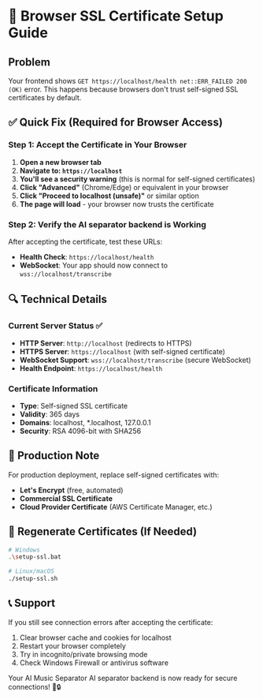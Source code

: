 # 🔧 Browser SSL Certificate Setup Guide

## Problem
Your frontend shows `GET https://localhost/health net::ERR_FAILED 200 (OK)` error. This happens because browsers don't trust self-signed SSL certificates by default.

## ✅ Quick Fix (Required for Browser Access)

### Step 1: Accept the Certificate in Your Browser
1. **Open a new browser tab**
2. **Navigate to: `https://localhost`**
3. **You'll see a security warning** (this is normal for self-signed certificates)
4. **Click "Advanced"** (Chrome/Edge) or equivalent in your browser
5. **Click "Proceed to localhost (unsafe)"** or similar option
6. **The page will load** - your browser now trusts the certificate

### Step 2: Verify the AI separator backend is Working
After accepting the certificate, test these URLs:
- **Health Check**: `https://localhost/health`
- **WebSocket**: Your app should now connect to `wss://localhost/transcribe`

## 🔍 Technical Details

### Current Server Status ✅
- **HTTP Server**: `http://localhost` (redirects to HTTPS)
- **HTTPS Server**: `https://localhost` (with self-signed certificate)
- **WebSocket Support**: `wss://localhost/transcribe` (secure WebSocket)
- **Health Endpoint**: `https://localhost/health`

### Certificate Information
- **Type**: Self-signed SSL certificate
- **Validity**: 365 days
- **Domains**: localhost, *.localhost, 127.0.0.1
- **Security**: RSA 4096-bit with SHA256

## 🚀 Production Note
For production deployment, replace self-signed certificates with:
- **Let's Encrypt** (free, automated)
- **Commercial SSL Certificate**
- **Cloud Provider Certificate** (AWS Certificate Manager, etc.)

## 🔄 Regenerate Certificates (If Needed)
```bash
# Windows
.\setup-ssl.bat

# Linux/macOS  
./setup-ssl.sh
```

## 📞 Support
If you still see connection errors after accepting the certificate:
1. Clear browser cache and cookies for localhost
2. Restart your browser completely
3. Try in incognito/private browsing mode
4. Check Windows Firewall or antivirus software

Your AI Music Separator AI separator backend is now ready for secure connections! 🎵🔒